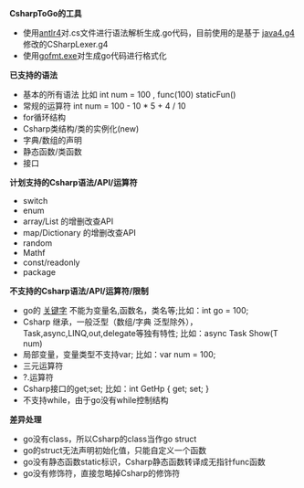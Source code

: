 **CsharpToGo的工具**

* 使用[antlr4](https://www.antlr.org/about.html)对.cs文件进行语法解析生成.go代码，目前使用的是基于 [java4.g4](https://github.com/antlr/antlr4/blob/master/tool-testsuite/test/org/antlr/v4/test/tool/Java.g4) 修改的CSharpLexer.g4
* 使用[gofmt.exe](https://golang.org/cmd/gofmt/)对生成go代码进行格式化


**已支持的语法**

* 基本的所有语法 比如 int num = 100 , func(100) staticFun() 
* 常规的运算符  int num = 100 - 10 * 5 + 4 / 10
* for循环结构
* Csharp类结构/类的实例化(new)
* 字典/数组的声明
* 静态函数/类函数
* 接口


**计划支持的Csharp语法/API/运算符**

* switch
* enum
* array/List 的增删改查API
* map/Dictionary 的增删改查API
* random
* Mathf
* const/readonly 
* package

**不支持的Csharp语法/API/运算符/限制**

* go的 [关键字](https://github.com/Unknwon/the-way-to-go_ZH_CN/blob/master/eBook/04.1.md) 不能为变量名,函数名，类名等;比如：int go = 100;
* Csharp 继承，一般泛型（数组/字典 泛型除外），Task,async,LINQ,out,delegate等独有特性; 比如：async Task Show<T>(T num)
* 局部变量，变量类型不支持var; 比如：var num = 100;
* 三元运算符
* ?.运算符
* Csharp接口的get;set; 比如：int GetHp { get; set; }
* 不支持while，由于go没有while控制结构

**差异处理**

* go没有class，所以Csharp的class当作go struct
* go的struct无法声明初始化值，只能自定义一个函数
* go没有静态函数static标识，Csharp静态函数转译成无指针func函数
* go没有修饰符，直接忽略掉Csharp的修饰符




